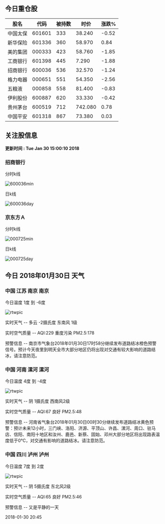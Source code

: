 
## 今日重仓股 

|股名|代码|被持数|时价|涨跌%|
|---|---|---|---|---|
|中国太保|601601|333|38.240|-0.52|
|新华保险|601336|360|58.970|0.84|
|美的集团|000333|423|58.760|-1.85|
|工商银行|601398|445|7.290|-1.88|
|招商银行|600036|536|32.570|-1.24|
|格力电器|000651|551|54.350|-2.56|
|五粮液|000858|558|81.400|-0.83|
|伊利股份|600887|620|33.330|-0.42|
|贵州茅台|600519|712|742.080|0.78|
|中国平安|601318|867|73.380|0.03|

## 关注股信息
**更新时间 : Tue Jan 30 15:00:10 2018**
### 招商银行 
分时k线

![600036min](http://image.sinajs.cn/newchart/min/n/sh600036.gif)

日k线

![600036day](http://image.sinajs.cn/newchart/daily/n/sh600036.gif)

### 京东方Ａ 
分时k线

![000725min](http://image.sinajs.cn/newchart/min/n/sz000725.gif)

日k线

![000725day](http://image.sinajs.cn/newchart/daily/n/sz000725.gif)
## 今日 2018年01月30日 天气
### 中国 江苏 南京 南京

今日温度 1度 到 -6度

![rtwpic](http://app1.showapi.com/weather/icon/night/01.png)

实时天气 -- 多云 -2摄氏度 东南风 1级

实时空气质量 -- AQI:229 重度污染 PM2.5:178

预警信息 -- 南京市气象台2018年01月30日17时58分继续发布道路结冰橙色预警信号。预计今天夜里到明天全市大部分地区仍将出现对交通有较大影响的道路结冰，请注意防范。
    
### 中国 河南 漯河 漯河

今日温度 4度 到 -4度

![rtwpic](http://app1.showapi.com/weather/icon/night/02.png)

实时天气 -- 阴 1摄氏度 西南风2级

实时空气质量 -- AQI:67 良好 PM2.5:48

预警信息 -- 河南省气象台2018年01月30日00时30分继续发布道路结冰黄色预警：预计未来12小时，三门峡、洛阳、济源、平顶山、许昌、漯河、周口、驻马店、信阳、南阳十地区和汝州、鹿邑、新蔡、固始、邓州大部分地区将出现路表温度低于0℃，对交通有影响的道路结冰。请注意防范。
    
### 中国 四川 泸州 泸州

今日温度 7度 到 2度

![rtwpic](http://app1.showapi.com/weather/icon/night/02.png)

实时天气 -- 阴 5摄氏度 东北风2级

实时空气质量 -- AQI:65 良好 PM2.5:46

预警信息 -- 又是平静的一天
    
2018-01-30 20:45